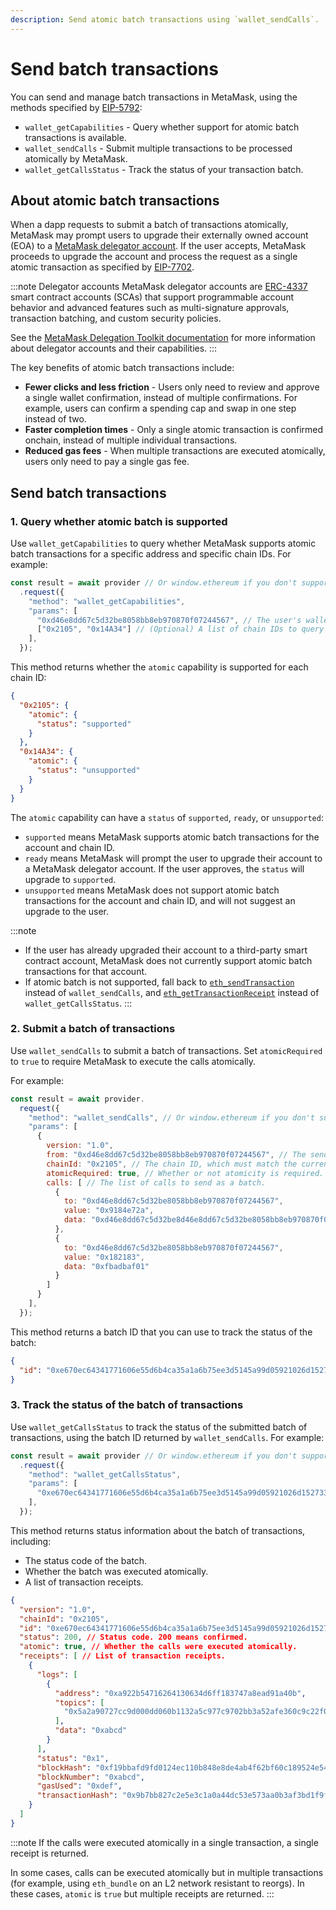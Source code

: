 ```yaml
---
description: Send atomic batch transactions using `wallet_sendCalls`.
---
```


# Send batch transactions

You can send and manage batch transactions in MetaMask, using the methods specified by
[EIP-5792](https://eips.ethereum.org/EIPS/eip-5792):

- `wallet_getCapabilities` - Query whether support for atomic batch transactions is available.
- `wallet_sendCalls` - Submit multiple transactions to be processed atomically by MetaMask.
- `wallet_getCallsStatus` - Track the status of your transaction batch.

## About atomic batch transactions

When a dapp requests to submit a batch of transactions atomically, MetaMask may prompt users to upgrade their externally owned account (EOA) to a [MetaMask delegator account](https://docs.gator.metamask.io/concepts/delegator-accounts).
If the user accepts, MetaMask proceeds to upgrade the account and process the request as a single atomic transaction as specified by [EIP-7702](https://eips.ethereum.org/EIPS/eip-7702).

:::note Delegator accounts
MetaMask delegator accounts are [ERC-4337](https://eips.ethereum.org/EIPS/eip-4337) smart contract accounts (SCAs) that support programmable account behavior and advanced features such as multi-signature approvals, transaction batching, and custom security policies.

See the [MetaMask Delegation Toolkit documentation](https://docs.gator.metamask.io/) for more information about delegator accounts and their capabilities.
:::

The key benefits of atomic batch transactions include:

- **Fewer clicks and less friction** - Users only need to review and approve a single wallet confirmation, instead of multiple confirmations.
  For example, users can confirm a spending cap and swap in one step instead of two.
- **Faster completion times** - Only a single atomic transaction is confirmed onchain, instead of multiple individual transactions.
- **Reduced gas fees** - When multiple transactions are executed atomically, users only need to pay a single gas fee.

## Send batch transactions

### 1. Query whether atomic batch is supported

Use `wallet_getCapabilities` to query whether MetaMask supports atomic batch transactions for a specific address and specific chain IDs.
For example:

```js title="index.js"
const result = await provider // Or window.ethereum if you don't support EIP-6963.
  .request({
    "method": "wallet_getCapabilities",
    "params": [
      "0xd46e8dd67c5d32be8058bb8eb970870f07244567", // The user's wallet address.
      ["0x2105", "0x14A34"] // (Optional) A list of chain IDs to query for.
    ],
  });
```

This method returns whether the `atomic` capability is supported for each chain ID:

```json
{
  "0x2105": {
    "atomic": {
      "status": "supported"
    }
  },
  "0x14A34": {
    "atomic": {
      "status": "unsupported"
    }
  }
}
```

The `atomic` capability can have a `status` of `supported`, `ready`, or `unsupported`:

- `supported` means MetaMask supports atomic batch transactions for the account and chain ID.
- `ready` means MetaMask will prompt the user to upgrade their account to a MetaMask delegator account.
  If the user approves, the `status` will upgrade to `supported`.
- `unsupported` means MetaMask does not support atomic batch transactions for the account and chain ID, and will not
  suggest an upgrade to the user.

:::note
- If the user has already upgraded their account to a third-party smart contract account, MetaMask does not currently support atomic batch transactions for that account.
- If atomic batch is not supported, fall back to [`eth_sendTransaction`](index.md) instead of `wallet_sendCalls`,
and [`eth_getTransactionReceipt`](/wallet/reference/json-rpc-methods/eth_gettransactionreceipt)
instead of `wallet_getCallsStatus`.
:::

### 2. Submit a batch of transactions

Use `wallet_sendCalls` to submit a batch of transactions.
Set `atomicRequired` to `true` to require MetaMask to execute the calls atomically.

For example:

```js title="index.js"
const result = await provider.
  request({
    "method": "wallet_sendCalls", // Or window.ethereum if you don't support EIP-6963.
    "params": [
      {
        version: "1.0",
        from: "0xd46e8dd67c5d32be8058bb8eb970870f07244567", // The sender's address.
        chainId: "0x2105", // The chain ID, which must match the currently selected network.
        atomicRequired: true, // Whether or not atomicity is required.
        calls: [ // The list of calls to send as a batch.
          {
            to: "0xd46e8dd67c5d32be8058bb8eb970870f07244567",
            value: "0x9184e72a",
            data: "0xd46e8dd67c5d32be8d46e8dd67c5d32be8058bb8eb970870f072445675058bb8eb970870f072445675"
          },
          {
            to: "0xd46e8dd67c5d32be8058bb8eb970870f07244567",
            value: "0x182183",
            data: "0xfbadbaf01"
          }
        ]
      }
    ],
  });
```

This method returns a batch ID that you can use to track the status of the batch:

```json
{
  "id": "0xe670ec64341771606e55d6b4ca35a1a6b75ee3d5145a99d05921026d1527331"
}
```

### 3. Track the status of the batch of transactions

Use `wallet_getCallsStatus` to track the status of the submitted batch of transactions,
using the batch ID returned by `wallet_sendCalls`.
For example:

```js title="index.js"
const result = await provider // Or window.ethereum if you don't support EIP-6963.
  .request({
    "method": "wallet_getCallsStatus",
    "params": [
      "0xe670ec64341771606e55d6b4ca35a1a6b75ee3d5145a99d05921026d1527331" // Batch ID.
    ],
  });
```

This method returns status information about the batch of transactions, including:

- The status code of the batch.
- Whether the batch was executed atomically.
- A list of transaction receipts.

```json
{
  "version": "1.0",
  "chainId": "0x2105",
  "id": "0xe670ec64341771606e55d6b4ca35a1a6b75ee3d5145a99d05921026d1527331",
  "status": 200, // Status code. 200 means confirmed.
  "atomic": true, // Whether the calls were executed atomically.
  "receipts": [ // List of transaction receipts.
    {
      "logs": [
        {
          "address": "0xa922b54716264130634d6ff183747a8ead91a40b",
          "topics": [
            "0x5a2a90727cc9d000dd060b1132a5c977c9702bb3a52afe360c9c22f0e9451a68"
          ],
          "data": "0xabcd"
        }
      ],
      "status": "0x1",
      "blockHash": "0xf19bbafd9fd0124ec110b848e8de4ab4f62bf60c189524e54213285e7f540d4a",
      "blockNumber": "0xabcd",
      "gasUsed": "0xdef",
      "transactionHash": "0x9b7bb827c2e5e3c1a0a44dc53e573aa0b3af3bd1f9f5ed03071b100bb039eaff"
    }
  ]
}
```

:::note
If the calls were executed atomically in a single transaction, a single receipt is returned.

In some cases, calls can be executed atomically but in multiple transactions (for example, using
`eth_bundle` on an L2 network resistant to reorgs).
In these cases, `atomic` is `true` but multiple receipts are returned.
:::
